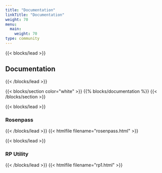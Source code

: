 ```yaml
---
title: "Documentation"
linkTitle: "Documentation"
weight: 70
menu:
  main:
    weight: 70
type: community
---
```


{{< blocks/lead  >}}

## **Documentation**

{{< /blocks/lead >}}

<div class="about">
{{< blocks/section color="white" >}}
{{% blocks/documentation %}}
{{< /blocks/section >}}

{{< blocks/lead  >}}

### **Rosenpass**

{{< /blocks/lead >}}
{{< htmlfile filename="rosenpass.html" >}}

{{< blocks/lead  >}}

### **RP Utility**

{{< /blocks/lead >}}
{{< htmlfile filename="rp1.html" >}}

</div>
